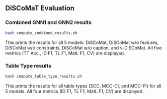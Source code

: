 ## DiSCoMaT Evaluation

### Combined GNN1 and GNN2 results
```bash
bash compute_combined_results.sh
```

This prints the results for all 5 models: DiSCoMat, DiSCoMat w/o features, DiSCoMat w/o constraints, DiSCoMat w/o caption, and v-DiSCoMat. All five metrics (TT Acc., ID F1, TL F1, MatL F1, CV) are displayed.

### Table Type results
```bash
bash compute_table_type_results.sh
```

This prints the results for all table types (SCC, MCC-CI, and MCC-PI) for all 5 models. All four metrics (ID F1, TL F1, MatL F1, CV) are displayed.
